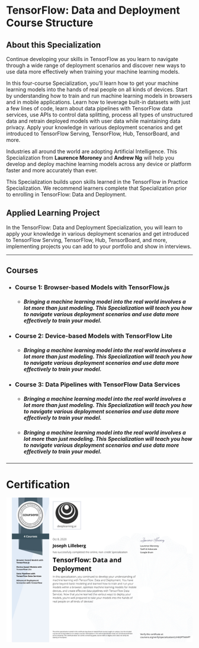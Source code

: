 # TensorFlow: Data and Deployment Course Structure

## About this Specialization
Continue developing your skills in TensorFlow as you learn to navigate through a wide range of deployment scenarios and discover new ways to use data more effectively when training your machine learning models.

In this four-course Specialization, you’ll learn how to get your machine learning models into the hands of real people on all kinds of devices. Start by understanding how to train and run machine learning models in browsers and in mobile applications. Learn how to leverage built-in datasets with just a few lines of code, learn about data pipelines with TensorFlow data services, use APIs to control data splitting, process all types of unstructured data and retrain deployed models with user data while maintaining data privacy. Apply your knowledge in various deployment scenarios and get introduced to TensorFlow Serving, TensorFlow, Hub, TensorBoard, and more.

Industries all around the world are adopting Artificial Intelligence. This Specialization from **Laurence Moroney** and **Andrew Ng** will help you develop and deploy machine learning models across any device or platform faster and more accurately than ever.

This Specialization builds upon skills learned in the TensorFlow in Practice Specialization. We recommend learners complete that Specialization prior to enrolling in TensorFlow: Data and Deployment.

## Applied Learning Project
In the TensorFlow: Data and Deployment Specialization, you will learn to apply your knowledge in various deployment scenarios and get introduced to TensorFlow Serving, TensorFlow, Hub, TensorBoard, and more, implementing projects you can add to your portfolio and show in interviews.

---

## Courses

- ### Course 1: Browser-based Models with TensorFlow.js
  - ##### Bringing a machine learning model into the real world involves a lot more than just modeling. This Specialization will teach you how to navigate various deployment scenarios and use data more effectively to train your model.
- ### Course 2: Device-based Models with TensorFlow Lite
  - ##### Bringing a machine learning model into the real world involves a lot more than just modeling. This Specialization will teach you how to navigate various deployment scenarios and use data more effectively to train your model.
- ### Course 3: Data Pipelines with TensorFlow Data Services
  - ##### Bringing a machine learning model into the real world involves a lot more than just modeling. This Specialization will teach you how to navigate various deployment scenarios and use data more effectively to train your model.
  - ##### Bringing a machine learning model into the real world involves a lot more than just modeling. This Specialization will teach you how to navigate various deployment scenarios and use data more effectively to train your model.

---

# Certification
<p align="center">
  <img src="TensorFlow Data and Deployment Certification Images/TensorFlow_Data_and_Deployment_Certificate.jpg" | width=800 />
</p>